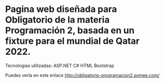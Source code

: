 # Pagina web diseñada para Obligatorio de la materia Programación 2, basada en un fixture para el mundial de Qatar 2022.

Tecnologias utilizadas:
ASP.NET
C#
HTML
Bootstrap

Puedes verla en este enlace http://obligatorio-programacion2.somee.com/
